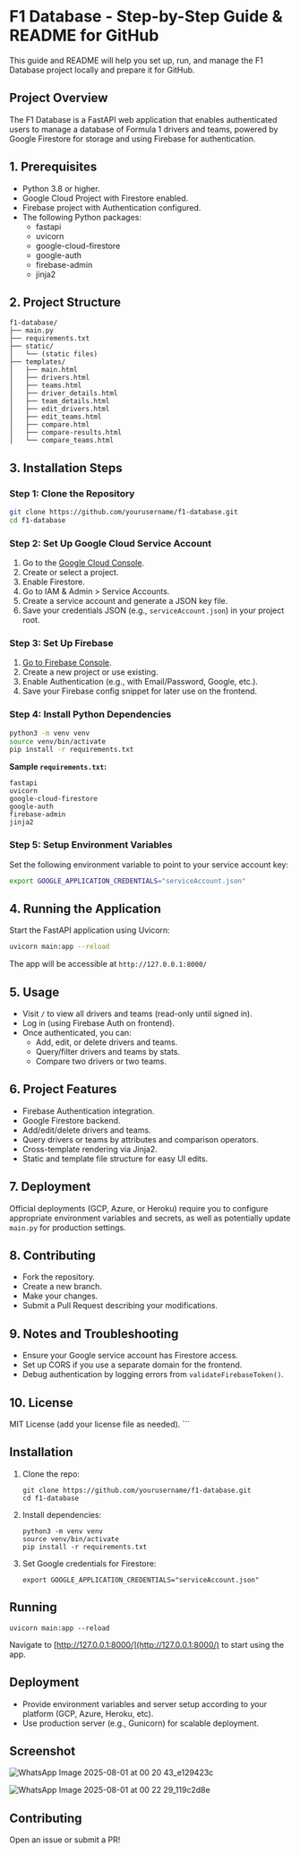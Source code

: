 # F1 Database - Step-by-Step Guide & README for GitHub

This guide and README will help you set up, run, and manage the F1 Database project locally and prepare it for GitHub.

## Project Overview

The F1 Database is a FastAPI web application that enables authenticated users to manage a database of Formula 1 drivers and teams, powered by Google Firestore for storage and using Firebase for authentication.

## 1. Prerequisites

- Python 3.8 or higher.
- Google Cloud Project with Firestore enabled.
- Firebase project with Authentication configured.
- The following Python packages:
  - fastapi
  - uvicorn
  - google-cloud-firestore
  - google-auth
  - firebase-admin
  - jinja2

## 2. Project Structure

```
f1-database/
├── main.py
├── requirements.txt
├── static/
│   └── (static files)
├── templates/
│   ├── main.html
│   ├── drivers.html
│   ├── teams.html
│   ├── driver_details.html
│   ├── team_details.html
│   ├── edit_drivers.html
│   ├── edit_teams.html
│   ├── compare.html
│   ├── compare-results.html
│   └── compare_teams.html
```

## 3. Installation Steps

### Step 1: Clone the Repository

```bash
git clone https://github.com/yourusername/f1-database.git
cd f1-database
```

### Step 2: Set Up Google Cloud Service Account

1. Go to the [Google Cloud Console](https://console.cloud.google.com/).
2. Create or select a project.
3. Enable Firestore.
4. Go to IAM & Admin > Service Accounts.
5. Create a service account and generate a JSON key file.
6. Save your credentials JSON (e.g., `serviceAccount.json`) in your project root.

### Step 3: Set Up Firebase

1. [Go to Firebase Console](https://console.firebase.google.com/).
2. Create a new project or use existing.
3. Enable Authentication (e.g., with Email/Password, Google, etc.).
4. Save your Firebase config snippet for later use on the frontend.

### Step 4: Install Python Dependencies

```bash
python3 -m venv venv
source venv/bin/activate
pip install -r requirements.txt
```

**Sample `requirements.txt`:**
```
fastapi
uvicorn
google-cloud-firestore
google-auth
firebase-admin
jinja2
```

### Step 5: Setup Environment Variables

Set the following environment variable to point to your service account key:

```bash
export GOOGLE_APPLICATION_CREDENTIALS="serviceAccount.json"
```

## 4. Running the Application

Start the FastAPI application using Uvicorn:

```bash
uvicorn main:app --reload
```

The app will be accessible at `http://127.0.0.1:8000/`

## 5. Usage

- Visit `/` to view all drivers and teams (read-only until signed in).
- Log in (using Firebase Auth on frontend).
- Once authenticated, you can:
  - Add, edit, or delete drivers and teams.
  - Query/filter drivers and teams by stats.
  - Compare two drivers or two teams.

## 6. Project Features

- Firebase Authentication integration.
- Google Firestore backend.
- Add/edit/delete drivers and teams.
- Query drivers or teams by attributes and comparison operators.
- Cross-template rendering via Jinja2.
- Static and template file structure for easy UI edits.

## 7. Deployment

Official deployments (GCP, Azure, or Heroku) require you to configure appropriate environment variables and secrets, as well as potentially update `main.py` for production settings.

## 8. Contributing

- Fork the repository.
- Create a new branch.
- Make your changes.
- Submit a Pull Request describing your modifications.

## 9. Notes and Troubleshooting

- Ensure your Google service account has Firestore access.
- Set up CORS if you use a separate domain for the frontend.
- Debug authentication by logging errors from `validateFirebaseToken()`.

## 10. License

MIT License (add your license file as needed).
    ```
## Installation

1. Clone the repo:

   ```
   git clone https://github.com/yourusername/f1-database.git
   cd f1-database
   ```

2. Install dependencies:

   ```
   python3 -m venv venv
   source venv/bin/activate
   pip install -r requirements.txt
   ```

3. Set Google credentials for Firestore:

   ```
   export GOOGLE_APPLICATION_CREDENTIALS="serviceAccount.json"
   ```

## Running

```
uvicorn main:app --reload
```

Navigate to [http://127.0.0.1:8000/](http://127.0.0.1:8000/) to start using the app.

## Deployment

- Provide environment variables and server setup according to your platform (GCP, Azure, Heroku, etc).
- Use production server (e.g., Gunicorn) for scalable deployment.

## Screenshot

![WhatsApp Image 2025-08-01 at 00 20 43_e129423c](https://github.com/user-attachments/assets/4b66dbcf-59ed-4075-a5d2-b00b908919a8)
 
![WhatsApp Image 2025-08-01 at 00 22 29_119c2d8e](https://github.com/user-attachments/assets/8da40489-44d2-434f-b6db-9272c9b8ec15)

## Contributing

Open an issue or submit a PR!

